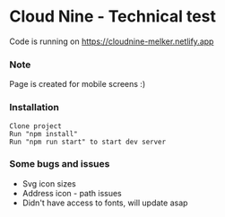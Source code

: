 # Cloud Nine - Technical test

Code is running on https://cloudnine-melker.netlify.app

### Note

Page is created for mobile screens :)

### Installation

```
Clone project
Run "npm install"
Run "npm run start" to start dev server
```

### Some bugs and issues

- Svg icon sizes
- Address icon - path issues
- Didn't have access to fonts, will update asap
